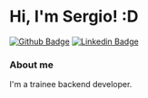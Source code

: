 # Hi, I'm Sergio! :D

[![Github Badge](https://img.shields.io/badge/-Github-000?style=flat-square&logo=Github&logoColor=white&link=https://github.com/sergiobsilva2505)](https://github.com/sergiobsilva2505)
[![Linkedin Badge](https://img.shields.io/badge/-LinkedIn-blue?style=flat-square&logo=Linkedin&logoColor=white&link=https://www.linkedin.com/in/sergio-bezerra-da-silva-programador-desenvolvedor/)](https://www.linkedin.com/in/sergio-bezerra-da-silva-programador-desenvolvedor/)

### About me
I'm a trainee backend developer.
